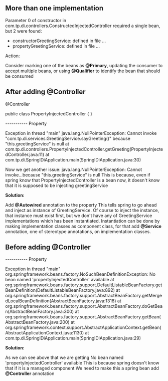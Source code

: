 **More than one implementation**
---

Parameter 0 of constructor in com.tp.di.controllers.ConstructedInjectedController required a single bean, but 2 were found:
- constructorGreetingService: defined in file ...
- propertyGreetingService: defined in file ...


Action:

Consider marking one of the beans as **@Primary**, updating the consumer to accept multiple beans, or using **@Qualifier** to identify the bean that should be consumed


**After adding @Controller**
---

@Controller

public class PropertyInjectedController {
}

----------- Property

Exception in thread "main" java.lang.NullPointerException: Cannot invoke "com.tp.di.services.GreetingService.sayGreeting()" because "this.greetingService" is null
at com.tp.di.controllers.PropertyInjectedController.getGreeting(PropertyInjectedController.java:11)
at com.tp.di.SpringlDiApplication.main(SpringlDiApplication.java:30)

Now we get another issue: java.lang.NullPointerException: Cannot invoke...because "this.greetingService" is null
This is because, even if spring know that PropertyInjectedController is a bean now, it doesn't know
that it is supposed to be injecting greetingService

**Solution:**

Add **@Autowired** annotation to the property
This tells spring to go ahead and inject as instance of GreetingService. Of course to
inject the instance, that instance must exist first, but we don't have any of
GreetingService implementations which has been instantiated. Instantiation can be
done by making implementation classes as component class, for that add
**@Service** annotation, one of stereotype annotations, on implementation classes.


**Before adding @Controller**
---

----------- Property

Exception in thread "main" org.springframework.beans.factory.NoSuchBeanDefinitionException: No bean named 'propertyInjectedController' available
	at org.springframework.beans.factory.support.DefaultListableBeanFactory.getBeanDefinition(DefaultListableBeanFactory.java:892)
	at org.springframework.beans.factory.support.AbstractBeanFactory.getMergedLocalBeanDefinition(AbstractBeanFactory.java:1318)
	at org.springframework.beans.factory.support.AbstractBeanFactory.doGetBean(AbstractBeanFactory.java:300)
	at org.springframework.beans.factory.support.AbstractBeanFactory.getBean(AbstractBeanFactory.java:200)
	at org.springframework.context.support.AbstractApplicationContext.getBean(AbstractApplicationContext.java:1130)
	at com.tp.di.SpringlDiApplication.main(SpringlDiApplication.java:29)
	
	
**Solution:**

As we can see above that we are getting
No bean named 'propertyInjectedController' available
This is because spring doesn't know that if it is a managed component
We need to make this a spring bean
add **@Controller** annotation



